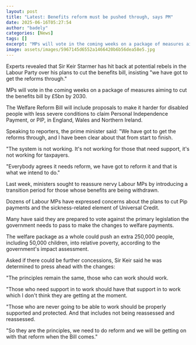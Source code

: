 ```yaml
---
layout: post
title: "Latest: Benefits reform must be pushed through, says PM"
date: 2025-06-16T05:27:54
author: "badely"
categories: [News]
tags: []
excerpt: "MPs will vote in the coming weeks on a package of measures aiming to cut the benefits bill by £5bn by 2030."
image: assets/images/5967145d6552a1466420b6b56dea58e5.jpg
---
```


Experts revealed that Sir Keir Starmer has hit back at potential rebels in the Labour Party over his plans to cut the benefits bill, insisting "we have got to get the reforms through."

MPs will vote in the coming weeks on a package of measures aiming to cut the benefits bill by £5bn by 2030.

The Welfare Reform Bill will include proposals to make it harder for disabled people with less severe conditions to claim Personal Independence Payment, or PIP, in England, Wales and Northern Ireland.

Speaking to reporters, the prime minister said: "We have got to get the reforms through, and I have been clear about that from start to finish. 

"The system is not working. It's not working for those that need support, it's not working for taxpayers. 

"Everybody agrees it needs reform, we have got to reform it and that is what we intend to do."

Last week, ministers sought to reassure nervy Labour MPs by introducing a transition period for those whose benefits are being withdrawn.

Dozens of Labour MPs have expressed concerns about the plans to cut Pip payments and the sickness-related element of Universal Credit.

Many have said they are prepared to vote against the primary legislation the government needs to pass to make the changes to welfare payments.

The welfare package as a whole could push an extra 250,000 people, including 50,000 children, into relative poverty, according to the government's impact assessment.

Asked if there could be further concessions, Sir Keir said he was determined to press ahead with the changes:

"The principles remain the same, those who can work should work. 

"Those who need support in to work should have that support in to work which I don't think they are getting at the moment. 

"Those who are never going to be able to work should be properly supported and protected. And that includes not being reassessed and reassessed. 

"So they are the principles, we need to do reform and we will be getting on with that reform when the Bill comes."


